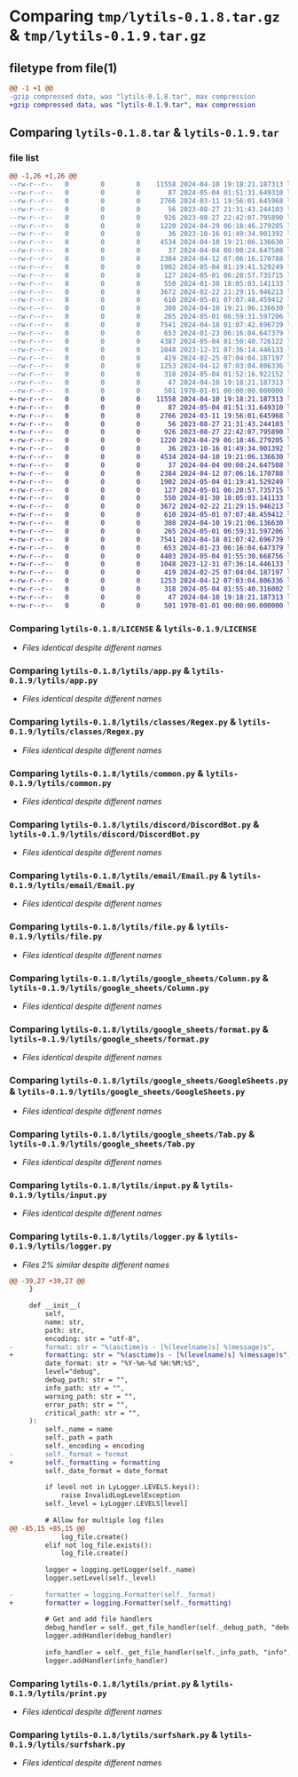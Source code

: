 # Comparing `tmp/lytils-0.1.8.tar.gz` & `tmp/lytils-0.1.9.tar.gz`

## filetype from file(1)

```diff
@@ -1 +1 @@
-gzip compressed data, was "lytils-0.1.8.tar", max compression
+gzip compressed data, was "lytils-0.1.9.tar", max compression
```

## Comparing `lytils-0.1.8.tar` & `lytils-0.1.9.tar`

### file list

```diff
@@ -1,26 +1,26 @@
--rw-r--r--   0        0        0    11558 2024-04-10 19:18:21.187313 lytils-0.1.8/LICENSE
--rw-r--r--   0        0        0       87 2024-05-04 01:51:31.649310 lytils-0.1.8/lytils/__init__.py
--rw-r--r--   0        0        0     2766 2024-03-11 19:56:01.645968 lytils-0.1.8/lytils/app.py
--rw-r--r--   0        0        0       56 2023-08-27 21:31:43.244103 lytils-0.1.8/lytils/classes/__init__.py
--rw-r--r--   0        0        0      926 2023-08-27 22:42:07.795890 lytils-0.1.8/lytils/classes/Regex.py
--rw-r--r--   0        0        0     1220 2024-04-29 06:18:46.279205 lytils-0.1.8/lytils/common.py
--rw-r--r--   0        0        0       36 2023-10-16 01:49:34.901392 lytils-0.1.8/lytils/discord/__init__.py
--rw-r--r--   0        0        0     4534 2024-04-10 19:21:06.136630 lytils-0.1.8/lytils/discord/DiscordBot.py
--rw-r--r--   0        0        0       37 2024-04-04 00:00:24.647508 lytils-0.1.8/lytils/email/__init__.py
--rw-r--r--   0        0        0     2384 2024-04-12 07:06:16.170788 lytils-0.1.8/lytils/email/Email.py
--rw-r--r--   0        0        0     1902 2024-05-04 01:19:41.529249 lytils-0.1.8/lytils/file.py
--rw-r--r--   0        0        0      127 2024-05-01 06:20:57.735715 lytils-0.1.8/lytils/google_sheets/__init__.py
--rw-r--r--   0        0        0      550 2024-01-30 18:05:03.141133 lytils-0.1.8/lytils/google_sheets/Column.py
--rw-r--r--   0        0        0     3672 2024-02-22 21:29:15.946213 lytils-0.1.8/lytils/google_sheets/format.py
--rw-r--r--   0        0        0      610 2024-05-01 07:07:48.459412 lytils-0.1.8/lytils/google_sheets/GoogleSheets.py
--rw-r--r--   0        0        0      308 2024-04-10 19:21:06.136630 lytils-0.1.8/lytils/google_sheets/helpers.py
--rw-r--r--   0        0        0      265 2024-05-01 06:59:31.597206 lytils-0.1.8/lytils/google_sheets/Sheet.py
--rw-r--r--   0        0        0     7541 2024-04-18 01:07:42.696739 lytils-0.1.8/lytils/google_sheets/Tab.py
--rw-r--r--   0        0        0      653 2024-01-23 06:16:04.647379 lytils-0.1.8/lytils/input.py
--rw-r--r--   0        0        0     4387 2024-05-04 01:50:40.726122 lytils-0.1.8/lytils/logger.py
--rw-r--r--   0        0        0     1048 2023-12-31 07:36:14.446133 lytils-0.1.8/lytils/print.py
--rw-r--r--   0        0        0      419 2024-02-25 07:04:04.187197 lytils-0.1.8/lytils/regex.py
--rw-r--r--   0        0        0     1253 2024-04-12 07:03:04.806336 lytils-0.1.8/lytils/surfshark.py
--rw-r--r--   0        0        0      318 2024-05-04 01:52:16.922152 lytils-0.1.8/pyproject.toml
--rw-r--r--   0        0        0       47 2024-04-10 19:18:21.187313 lytils-0.1.8/README.md
--rw-r--r--   0        0        0      501 1970-01-01 00:00:00.000000 lytils-0.1.8/PKG-INFO
+-rw-r--r--   0        0        0    11558 2024-04-10 19:18:21.187313 lytils-0.1.9/LICENSE
+-rw-r--r--   0        0        0       87 2024-05-04 01:51:31.649310 lytils-0.1.9/lytils/__init__.py
+-rw-r--r--   0        0        0     2766 2024-03-11 19:56:01.645968 lytils-0.1.9/lytils/app.py
+-rw-r--r--   0        0        0       56 2023-08-27 21:31:43.244103 lytils-0.1.9/lytils/classes/__init__.py
+-rw-r--r--   0        0        0      926 2023-08-27 22:42:07.795890 lytils-0.1.9/lytils/classes/Regex.py
+-rw-r--r--   0        0        0     1220 2024-04-29 06:18:46.279205 lytils-0.1.9/lytils/common.py
+-rw-r--r--   0        0        0       36 2023-10-16 01:49:34.901392 lytils-0.1.9/lytils/discord/__init__.py
+-rw-r--r--   0        0        0     4534 2024-04-10 19:21:06.136630 lytils-0.1.9/lytils/discord/DiscordBot.py
+-rw-r--r--   0        0        0       37 2024-04-04 00:00:24.647508 lytils-0.1.9/lytils/email/__init__.py
+-rw-r--r--   0        0        0     2384 2024-04-12 07:06:16.170788 lytils-0.1.9/lytils/email/Email.py
+-rw-r--r--   0        0        0     1902 2024-05-04 01:19:41.529249 lytils-0.1.9/lytils/file.py
+-rw-r--r--   0        0        0      127 2024-05-01 06:20:57.735715 lytils-0.1.9/lytils/google_sheets/__init__.py
+-rw-r--r--   0        0        0      550 2024-01-30 18:05:03.141133 lytils-0.1.9/lytils/google_sheets/Column.py
+-rw-r--r--   0        0        0     3672 2024-02-22 21:29:15.946213 lytils-0.1.9/lytils/google_sheets/format.py
+-rw-r--r--   0        0        0      610 2024-05-01 07:07:48.459412 lytils-0.1.9/lytils/google_sheets/GoogleSheets.py
+-rw-r--r--   0        0        0      308 2024-04-10 19:21:06.136630 lytils-0.1.9/lytils/google_sheets/helpers.py
+-rw-r--r--   0        0        0      265 2024-05-01 06:59:31.597206 lytils-0.1.9/lytils/google_sheets/Sheet.py
+-rw-r--r--   0        0        0     7541 2024-04-18 01:07:42.696739 lytils-0.1.9/lytils/google_sheets/Tab.py
+-rw-r--r--   0        0        0      653 2024-01-23 06:16:04.647379 lytils-0.1.9/lytils/input.py
+-rw-r--r--   0        0        0     4403 2024-05-04 01:55:30.668756 lytils-0.1.9/lytils/logger.py
+-rw-r--r--   0        0        0     1048 2023-12-31 07:36:14.446133 lytils-0.1.9/lytils/print.py
+-rw-r--r--   0        0        0      419 2024-02-25 07:04:04.187197 lytils-0.1.9/lytils/regex.py
+-rw-r--r--   0        0        0     1253 2024-04-12 07:03:04.806336 lytils-0.1.9/lytils/surfshark.py
+-rw-r--r--   0        0        0      318 2024-05-04 01:55:40.316002 lytils-0.1.9/pyproject.toml
+-rw-r--r--   0        0        0       47 2024-04-10 19:18:21.187313 lytils-0.1.9/README.md
+-rw-r--r--   0        0        0      501 1970-01-01 00:00:00.000000 lytils-0.1.9/PKG-INFO
```

### Comparing `lytils-0.1.8/LICENSE` & `lytils-0.1.9/LICENSE`

 * *Files identical despite different names*

### Comparing `lytils-0.1.8/lytils/app.py` & `lytils-0.1.9/lytils/app.py`

 * *Files identical despite different names*

### Comparing `lytils-0.1.8/lytils/classes/Regex.py` & `lytils-0.1.9/lytils/classes/Regex.py`

 * *Files identical despite different names*

### Comparing `lytils-0.1.8/lytils/common.py` & `lytils-0.1.9/lytils/common.py`

 * *Files identical despite different names*

### Comparing `lytils-0.1.8/lytils/discord/DiscordBot.py` & `lytils-0.1.9/lytils/discord/DiscordBot.py`

 * *Files identical despite different names*

### Comparing `lytils-0.1.8/lytils/email/Email.py` & `lytils-0.1.9/lytils/email/Email.py`

 * *Files identical despite different names*

### Comparing `lytils-0.1.8/lytils/file.py` & `lytils-0.1.9/lytils/file.py`

 * *Files identical despite different names*

### Comparing `lytils-0.1.8/lytils/google_sheets/Column.py` & `lytils-0.1.9/lytils/google_sheets/Column.py`

 * *Files identical despite different names*

### Comparing `lytils-0.1.8/lytils/google_sheets/format.py` & `lytils-0.1.9/lytils/google_sheets/format.py`

 * *Files identical despite different names*

### Comparing `lytils-0.1.8/lytils/google_sheets/GoogleSheets.py` & `lytils-0.1.9/lytils/google_sheets/GoogleSheets.py`

 * *Files identical despite different names*

### Comparing `lytils-0.1.8/lytils/google_sheets/Tab.py` & `lytils-0.1.9/lytils/google_sheets/Tab.py`

 * *Files identical despite different names*

### Comparing `lytils-0.1.8/lytils/input.py` & `lytils-0.1.9/lytils/input.py`

 * *Files identical despite different names*

### Comparing `lytils-0.1.8/lytils/logger.py` & `lytils-0.1.9/lytils/logger.py`

 * *Files 2% similar despite different names*

```diff
@@ -39,27 +39,27 @@
     }
 
     def __init__(
         self,
         name: str,
         path: str,
         encoding: str = "utf-8",
-        format: str = "%(asctime)s - [%(levelname)s] %(message)s",
+        formatting: str = "%(asctime)s - [%(levelname)s] %(message)s",
         date_format: str = "%Y-%m-%d %H:%M:%S",
         level="debug",
         debug_path: str = "",
         info_path: str = "",
         warning_path: str = "",
         error_path: str = "",
         critical_path: str = "",
     ):
         self._name = name
         self._path = path
         self._encoding = encoding
-        self._format = format
+        self._formatting = formatting
         self._date_format = date_format
 
         if level not in LyLogger.LEVELS.keys():
             raise InvalidLogLevelException
         self._level = LyLogger.LEVELS[level]
 
         # Allow for multiple log files
@@ -85,15 +85,15 @@
             log_file.create()
         elif not log_file.exists():
             log_file.create()
 
         logger = logging.getLogger(self._name)
         logger.setLevel(self._level)
 
-        formatter = logging.Formatter(self._format)
+        formatter = logging.Formatter(self._formatting)
 
         # Get and add file handlers
         debug_handler = self._get_file_handler(self._debug_path, "debug", formatter)
         logger.addHandler(debug_handler)
 
         info_handler = self._get_file_handler(self._info_path, "info", formatter)
         logger.addHandler(info_handler)
```

### Comparing `lytils-0.1.8/lytils/print.py` & `lytils-0.1.9/lytils/print.py`

 * *Files identical despite different names*

### Comparing `lytils-0.1.8/lytils/surfshark.py` & `lytils-0.1.9/lytils/surfshark.py`

 * *Files identical despite different names*

